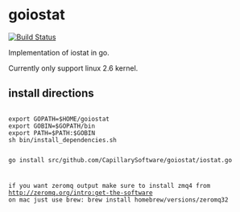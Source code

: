 goiostat
========
[![Build Status](https://travis-ci.org/CapillarySoftware/goiostat.png)](https://travis-ci.org/CapillarySoftware/goiostat)

Implementation of iostat in go. 

Currently only support linux 2.6 kernel.

<h2>install directions</h2>
<pre><code>
export GOPATH=$HOME/goiostat
export GOBIN=$GOPATH/bin
export PATH=$PATH:$GOBIN
sh bin/install_dependencies.sh

go install src/github.com/CapillarySoftware/goiostat/iostat.go

if you want zeromq output make sure to install zmq4 from http://zeromq.org/intro:get-the-software
on mac just use brew:
brew install homebrew/versions/zeromq32

</code></pre>
